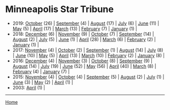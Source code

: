 # Minneapolis Star Tribune

  * 2019: 
      [October](./minneapolis-star-tribune-2019-10.md) (26) | 
      [September](./minneapolis-star-tribune-2019-09.md) (4) | 
      [August](./minneapolis-star-tribune-2019-08.md) (17) | 
      [July](./minneapolis-star-tribune-2019-07.md) (6) | 
      [June](./minneapolis-star-tribune-2019-06.md) (11) | 
      [May](./minneapolis-star-tribune-2019-05.md) (5) | 
      [April](./minneapolis-star-tribune-2019-04.md) (17) | 
      [March](./minneapolis-star-tribune-2019-03.md) (13) | 
      [February](./minneapolis-star-tribune-2019-02.md) (7) | 
      [January](./minneapolis-star-tribune-2019-01.md) (1) | 
  * 2018: 
      [December](./minneapolis-star-tribune-2018-12.md) (6) | 
      [November](./minneapolis-star-tribune-2018-11.md) (9) | 
      [October](./minneapolis-star-tribune-2018-10.md) (7) | 
      [September](./minneapolis-star-tribune-2018-09.md) (14) | 
      [August](./minneapolis-star-tribune-2018-08.md) (2) | 
      [July](./minneapolis-star-tribune-2018-07.md) (5) | 
      [June](./minneapolis-star-tribune-2018-06.md) (1) | 
      [April](./minneapolis-star-tribune-2018-04.md) (28) | 
      [March](./minneapolis-star-tribune-2018-03.md) (6) | 
      [February](./minneapolis-star-tribune-2018-02.md) (2) | 
      [January](./minneapolis-star-tribune-2018-01.md) (1) | 
  * 2017: 
      [November](./minneapolis-star-tribune-2017-11.md) (4) | 
      [October](./minneapolis-star-tribune-2017-10.md) (2) | 
      [September](./minneapolis-star-tribune-2017-09.md) (1) | 
      [August](./minneapolis-star-tribune-2017-08.md) (14) | 
      [July](./minneapolis-star-tribune-2017-07.md) (8) | 
      [June](./minneapolis-star-tribune-2017-06.md) (10) | 
      [May](./minneapolis-star-tribune-2017-05.md) (5) | 
      [April](./minneapolis-star-tribune-2017-04.md) (13) | 
      [March](./minneapolis-star-tribune-2017-03.md) (10) | 
      [February](./minneapolis-star-tribune-2017-02.md) (2) | 
      [January](./minneapolis-star-tribune-2017-01.md) (8) | 
  * 2016: 
      [December](./minneapolis-star-tribune-2016-12.md) (4) | 
      [November](./minneapolis-star-tribune-2016-11.md) (3) | 
      [October](./minneapolis-star-tribune-2016-10.md) (8) | 
      [September](./minneapolis-star-tribune-2016-09.md) (9) | 
      [August](./minneapolis-star-tribune-2016-08.md) (14) | 
      [July](./minneapolis-star-tribune-2016-07.md) (19) | 
      [June](./minneapolis-star-tribune-2016-06.md) (52) | 
      [May](./minneapolis-star-tribune-2016-05.md) (56) | 
      [April](./minneapolis-star-tribune-2016-04.md) (40) | 
      [March](./minneapolis-star-tribune-2016-03.md) (8) | 
      [February](./minneapolis-star-tribune-2016-02.md) (4) | 
      [January](./minneapolis-star-tribune-2016-01.md) (7) | 
  * 2015: 
      [November](./minneapolis-star-tribune-2015-11.md) (4) | 
      [October](./minneapolis-star-tribune-2015-10.md) (4) | 
      [September](./minneapolis-star-tribune-2015-09.md) (5) | 
      [August](./minneapolis-star-tribune-2015-08.md) (2) | 
      [July](./minneapolis-star-tribune-2015-07.md) (1) | 
      [June](./minneapolis-star-tribune-2015-06.md) (3) | 
      [May](./minneapolis-star-tribune-2015-05.md) (2) | 
      [April](./minneapolis-star-tribune-2015-04.md) (1) | 
  * 2003: 
      [April](./minneapolis-star-tribune-2003-04.md) (1) | 

----

[Home](../)
